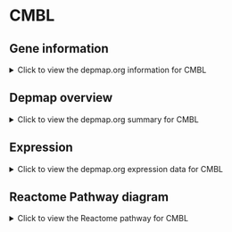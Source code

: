 <h1>CMBL</h1>

<h2>Gene information</h2>
<details>
  <summary>Click to view the depmap.org information for CMBL</summary>
  <p><a href="https://depmap.org/portal/gene/CMBL?tab=about" target="_BLANK">Open page in a new tab...</a></p>
  <iframe src="https://depmap.org/portal/gene/CMBL?tab=about" style="border:none;width:100%;height:800px"></iframe>
</details>

<h2>Depmap overview</h2>
<details>
  <summary>Click to view the depmap.org summary for CMBL</summary>
  <p><a href="https://depmap.org/portal/gene/CMBL?tab=overview" target="_BLANK">Open page in a new tab...</a></p>
  <iframe src="https://depmap.org/portal/gene/CMBL?tab=overview" style="border:none;width:100%;height:800px"></iframe>
</details>

<h2>Expression</h2>
<details>
  <summary>Click to view the depmap.org expression data for CMBL</summary>
  <p><a href="https://depmap.org/portal/gene/CMBL?tab=characterization" target="_BLANK">Open page in a new tab...</a></p>
  <iframe src="https://depmap.org/portal/gene/CMBL?tab=characterization" style="border:none;width:100%;height:800px"></iframe>
</details>



<h2>Reactome Pathway diagram</h2>
<details>
  <summary>Click to view the Reactome pathway for CMBL</summary>
  <p><a href="https://reactome.org/PathwayBrowser/#/R-HSA-211945" target="_BLANK">Open page in a new tab...</a></p>
  <p>Phase I - Functionalization of compounds</p>
<iframe src="https://reactome.org/PathwayBrowser/#/R-HSA-211945" style="border:none;width:100%;height:800px"></iframe>
</details>



